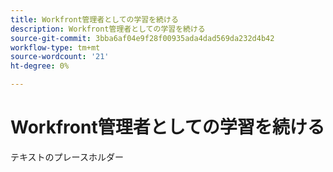 ```yaml
---
title: Workfront管理者としての学習を続ける
description: Workfront管理者としての学習を続ける
source-git-commit: 3bba6af04e9f28f00935ada4dad569da232d4b42
workflow-type: tm+mt
source-wordcount: '21'
ht-degree: 0%

---
```


# Workfront管理者としての学習を続ける

テキストのプレースホルダー